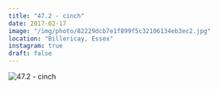 ```yaml
---
title: "47.2 - cinch"
date: 2017-02-17
image: "/img/photo/82229dcb7e1f899f5c32106134eb3ec2.jpg"
location: "Billericay, Essex"
instagram: true
draft: false
---
```


![47.2 - cinch](/img/photo/82229dcb7e1f899f5c32106134eb3ec2.jpg)
